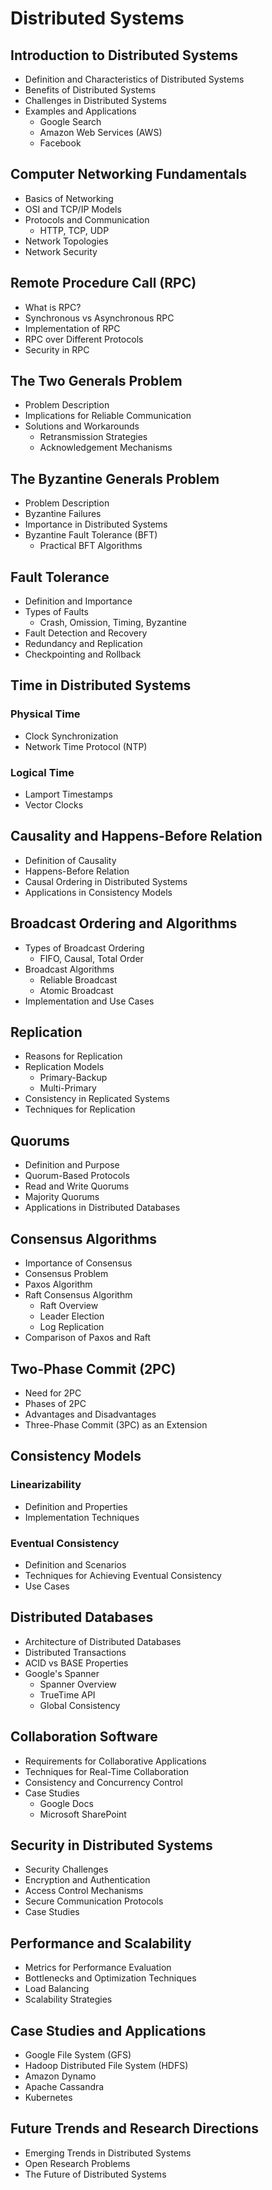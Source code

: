 # Distributed Systems

## Introduction to Distributed Systems
- Definition and Characteristics of Distributed Systems
- Benefits of Distributed Systems
- Challenges in Distributed Systems
- Examples and Applications
  - Google Search
  - Amazon Web Services (AWS)
  - Facebook

## Computer Networking Fundamentals
- Basics of Networking
- OSI and TCP/IP Models
- Protocols and Communication
  - HTTP, TCP, UDP
- Network Topologies
- Network Security

## Remote Procedure Call (RPC)
- What is RPC?
- Synchronous vs Asynchronous RPC
- Implementation of RPC
- RPC over Different Protocols
- Security in RPC

## The Two Generals Problem
- Problem Description
- Implications for Reliable Communication
- Solutions and Workarounds
  - Retransmission Strategies
  - Acknowledgement Mechanisms

## The Byzantine Generals Problem
- Problem Description
- Byzantine Failures
- Importance in Distributed Systems
- Byzantine Fault Tolerance (BFT)
  - Practical BFT Algorithms

## Fault Tolerance
- Definition and Importance
- Types of Faults
  - Crash, Omission, Timing, Byzantine
- Fault Detection and Recovery
- Redundancy and Replication
- Checkpointing and Rollback

## Time in Distributed Systems
### Physical Time
- Clock Synchronization
- Network Time Protocol (NTP)
### Logical Time
- Lamport Timestamps
- Vector Clocks

## Causality and Happens-Before Relation
- Definition of Causality
- Happens-Before Relation
- Causal Ordering in Distributed Systems
- Applications in Consistency Models

## Broadcast Ordering and Algorithms
- Types of Broadcast Ordering
  - FIFO, Causal, Total Order
- Broadcast Algorithms
  - Reliable Broadcast
  - Atomic Broadcast
- Implementation and Use Cases

## Replication
- Reasons for Replication
- Replication Models
  - Primary-Backup
  - Multi-Primary
- Consistency in Replicated Systems
- Techniques for Replication

## Quorums
- Definition and Purpose
- Quorum-Based Protocols
- Read and Write Quorums
- Majority Quorums
- Applications in Distributed Databases

## Consensus Algorithms
- Importance of Consensus
- Consensus Problem
- Paxos Algorithm
- Raft Consensus Algorithm
  - Raft Overview
  - Leader Election
  - Log Replication
- Comparison of Paxos and Raft

## Two-Phase Commit (2PC)
- Need for 2PC
- Phases of 2PC
- Advantages and Disadvantages
- Three-Phase Commit (3PC) as an Extension

## Consistency Models
### Linearizability
- Definition and Properties
- Implementation Techniques
### Eventual Consistency
- Definition and Scenarios
- Techniques for Achieving Eventual Consistency
- Use Cases

## Distributed Databases
- Architecture of Distributed Databases
- Distributed Transactions
- ACID vs BASE Properties
- Google's Spanner
  - Spanner Overview
  - TrueTime API
  - Global Consistency

## Collaboration Software
- Requirements for Collaborative Applications
- Techniques for Real-Time Collaboration
- Consistency and Concurrency Control
- Case Studies
  - Google Docs
  - Microsoft SharePoint

## Security in Distributed Systems
- Security Challenges
- Encryption and Authentication
- Access Control Mechanisms
- Secure Communication Protocols
- Case Studies

## Performance and Scalability
- Metrics for Performance Evaluation
- Bottlenecks and Optimization Techniques
- Load Balancing
- Scalability Strategies

## Case Studies and Applications
- Google File System (GFS)
- Hadoop Distributed File System (HDFS)
- Amazon Dynamo
- Apache Cassandra
- Kubernetes

## Future Trends and Research Directions
- Emerging Trends in Distributed Systems
- Open Research Problems
- The Future of Distributed Systems

